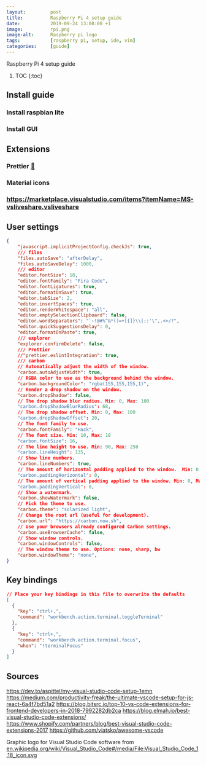 ```yaml
---
layout:         post
title:          Raspberry Pi 4 setup guide
date:           2019-09-24 13:00:00 +1
image:          rpi.png
image-alt:      Raspberry pi logo
tags:           [raspberry pi, setup, ide, vim]
categories:     [guide]
---
```


Raspberry Pi 4 setup guide

<!-- more -->

1. TOC
{:toc}

## Install guide
### Install raspbian lite
### Install GUI




## Extensions
### Prettier [&#x1f517;](https://marketplace.visualstudio.com/items?itemName=esbenp.prettier-vscode)

### Material icons

### https://marketplace.visualstudio.com/items?itemName=MS-vsliveshare.vsliveshare

## User settings
```json
{
    "javascript.implicitProjectConfig.checkJs": true,
    /// files
    "files.autoSave": "afterDelay",
    "files.autoSaveDelay": 1000,
    /// editor
    "editor.fontSize": 18,
    "editor.fontFamily": "Fira Code",
    "editor.fontLigatures": true,
    "editor.formatOnSave": true,
    "editor.tabSize": 2,
    "editor.insertSpaces": true,
    "editor.renderWhitespace": "all",
    "editor.emptySelectionClipboard": false,
    "editor.wordSeparators": "`~!@#%^&*()=+[{]}\\|;:'\",.<>/?",
    "editor.quickSuggestionsDelay": 0,
    "editor.formatOnPaste": true,
    /// explorer
    "explorer.confirmDelete": false,
    /// Prettier
    //"prettier.eslintIntegration": true,
    /// carbon
    // Automatically adjust the width of the window.
    "carbon.autoAdjustWidth": true,
    // RGBA color to use as the background behind the window.
    "carbon.backgroundColor": "rgba(155,155,155,1)",
    // Render a drop shadow on the window.
    "carbon.dropShadow": false,
    // The drop shadow blur radius. Min: 0, Max: 100
    "carbon.dropShadowBlurRadius": 68,
    // The drop shadow offset. Min: 0, Max: 100
    "carbon.dropShadowOffset": 20,
    // The font family to use.
    "carbon.fontFamily": "Hack",
    // The font size. Min: 10, Max: 18
    "carbon.fontSize": 16,
    // The line height to use. Min: 90, Max: 250
    "carbon.lineHeight": 135,
    // Show line numbers.
    "carbon.lineNumbers": true,
    // The amount of horizontal padding applied to the window.  Min: 0, Max: 100
    "carbon.paddingHorizontal": 0,
    // The amount of vertical padding applied to the window. Min: 0, Max: 200
    "carbon.paddingVertical": 0,
    // Show a watermark.
    "carbon.showWatermark": false,
    // Pick the theme to use.
    "carbon.theme": "solarized light",
    // Change the root url (useful for development).
    "carbon.url": "https://carbon.now.sh",
    // Use your browsers already configured Carbon settings.
    "carbon.useBrowserCache": false,
    // Show window controls.
    "carbon.windowControls": false,
    // The window theme to use. Options: none, sharp, bw 
    "carbon.windowTheme": "none",
}
```
## Key bindings
```json
// Place your key bindings in this file to overwrite the defaults
[
  {
    "key": "ctrl+,",
    "command": "workbench.action.terminal.toggleTerminal"
  },
  {
    "key": "ctrl+,",
    "command": "workbench.action.terminal.focus",
    "when": "!terminalFocus"
  }
]
```


## Sources

[](https://www.smashingmagazine.com/2018/01/visual-studio-code/)
https://dev.to/aspittel/my-visual-studio-code-setup-1emn
https://medium.com/productivity-freak/the-ultimate-vscode-setup-for-js-react-6a4f7bd51a2
https://blog.bitsrc.io/top-10-vs-code-extensions-for-frontend-developers-in-2018-7992282db2ca
https://blog.elmah.io/best-visual-studio-code-extensions/
https://www.shopify.com/partners/blog/best-visual-studio-code-extensions-2017
https://github.com/viatsko/awesome-vscode

Graphic logo for Visual Studio Code software from [en.wikipedia.org/wiki/Visual_Studio_Code#/media/File:Visual_Studio_Code_1.18_icon.svg](https://en.wikipedia.org/wiki/Visual_Studio_Code#/media/File:Visual_Studio_Code_1.18_icon.svg)
